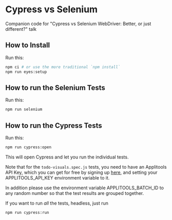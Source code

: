 # Cypress vs Selenium

Companion code for "Cypress vs Selenium WebDriver: Better, or just different?" talk

## How to Install

Run this:

```sh
npm ci # or use the more traditional `npm install`
npm run eyes:setup
```

## How to run the Selenium Tests

Run this:

```sh
npm run selenium
```

## How to run the Cypress Tests

Run this:

```sh
npm run cypress:open
```

This will open Cypress and let you run the individual tests.

Note that for the `todo-visuals.spec.js` tests, you need to have an Applitools API Key, which you can get for free by signing up [here](https://applitools.com/users/register), and setting your APPLITOOLS_API_KEY environment variable to it.

In addition please use the environment variable APPLITOOLS_BATCH_ID to any random number so that the test results are grouped together.

If you want to run _all_ the tests, headless, just run

```sh
npm run cypress:run
```
